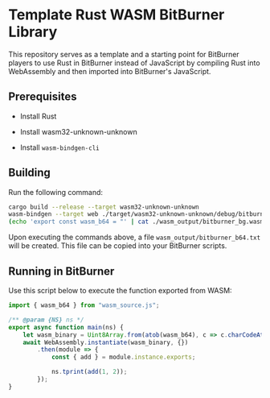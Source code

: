 # Template Rust WASM BitBurner Library

This repository serves as a template and a starting point for BitBurner players to use Rust in BitBurner instead of JavaScript by compiling Rust into WebAssembly and then imported into BitBurner's JavaScript.

## Prerequisites

- Install Rust

- Install wasm32-unknown-unknown

- Install `wasm-bindgen-cli`

## Building

Run the following command:

```bash
cargo build --release --target wasm32-unknown-unknown
wasm-bindgen --target web ./target/wasm32-unknown-unknown/debug/bitburner.wasm --out-dir ./wasm_output/
(echo 'export const wasm_b64 = "' | cat ./wasm_output/bitburner_bg.wasm | base64 -w 0; echo '";') > ./wasm_output/wasm_source.js
```

Upon executing the commands above, a file `wasm_output/bitburner_b64.txt` will be created. This file can be copied into your BitBurner scripts.

## Running in BitBurner

Use this script below to execute the function exported from WASM:

```javascript
import { wasm_b64 } from "wasm_source.js";

/** @param {NS} ns */
export async function main(ns) {
    let wasm_binary = Uint8Array.from(atob(wasm_b64), c => c.charCodeAt(0));
    await WebAssembly.instantiate(wasm_binary, {})
        .then(module => {
            const { add } = module.instance.exports;

            ns.tprint(add(1, 2));
        });
}
```

